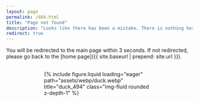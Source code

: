 ```yaml
---
layout: page
permalink: /404.html
title: "Page not found"
description: "Looks like there has been a mistake. There is nothing here."
redirect: true
---
```


You will be redirected to the main page within 3 seconds. If not redirected, please go back to the [home page]({{ site.baseurl | prepend: site.url }}).

<br>

<div class="row">
    <div class="col-sm mt-3 mt-md-0">
        <div style="max-width: 300px; margin: auto;">
            {% include figure.liquid loading="eager" path="assets/webp/duck.webp" title="duck_494" class="img-fluid rounded z-depth-1" %}
        </div>
    </div>
</div>
